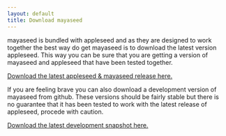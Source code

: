 ```yaml
---
layout: default
title: Download mayaseed
---
```


mayaseed is bundled with appleseed and as they are designed to work together the best way do get mayaseed is to download the latest version appleseed. This way you can be sure that you are getting a version of mayaseed and appleseed that have been tested together. 

[Download the latest appleseed & mayaseed release here.](http://appleseedhq.net/downloads)

If you are feeling brave you can also download a development version of mayaseed from github. These versions should be fairly stable but there is no guarantee that it has been tested to work with the latest release of appleseed, procede with caution. 

[Download the latest development snapshot here.](https://github.com/jonathantopf/mayaseed/archive/master.zip)